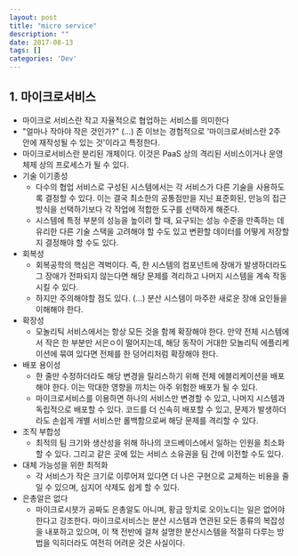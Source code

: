 ```yaml
---
layout: post
title: "micro service"
description: ""
date: 2017-08-13
tags: []
categories: 'Dev'
---
```


## 1. 마이크로서비스

- 마이크로 서비스란 작고 자율적으로 협업하는 서비스를 의미한다
- "얼마나 작아야 작은 것인가?" (...) 존 이브는 경험적으로 '마이크로서비스란 2주 안에 재작성될 수 있는 것'이라고 특정한다.
- 마이크로서비스란 분리된 개체이다. 이것은 PaaS 상의 격리된 서비스이거나 운영체제 상의 프로세스가 될 수 있다.
- 기술 이기종성
    - 다수의 협업 서비스로 구성된 시스템에서는 각 서비스가 다른 기술을 사용하도록 결정할 수 있다. 이는 결국 최소한의 공통점만을 지닌 표준화된, 만능의 접근 방식을 선택하기보다 각 작업에 적합한 도구를 선택하게 해준다.
    - 시스템에 특정 부분의 성능을 높이려 할 때, 요구되는 성능 수준을 만족하는 데 유리한 다른 기술 스택을 고려해야 할 수도 있고 변환할 데이터를 어떻게 저장할지 결정해야 할 수도 있다.
- 회복성
    - 회복공학의 핵심은 격벅이다. 즉, 한 시스템의 컴포넌트에 장애가 발생하더라도 그 장애가 전파되지 않는다면 해당 문제를 격리하고 나머지 시스템을 계속 작동시킬 수 있다.
    - 하지만 주의해야할 점도 있다. (...) 분산 시스템이 마주한 새로운 장애 요인들을 이해해야 한다.
- 확장성
    - 모놀리틱 서비스에서는 항상 모든 것을 함께 확장해야 한다. 만약 전체 시스템에서 작은 한 부분만 서은ㅇ이 떨어지는데, 해당 동작이 거대한 모놀리틱 에플리케이션에 묶여 있다면 전체를 한 덩어리처럼 확장해야 한다.
- 배포 용이성
    - 한 줄만 수정하더라도 해당 변경을 릴리스하기 위해 전체 에블리케이션을 배포해야 한다. 이는 막대한 영향을 끼치는 아주 위험한 배포가 될 수 있다.
    - 마이크로서비스를 이용하면 하나의 서비스만 변경할 수 있고, 나머지 시스템과 독립적으로 배포할 수 있다. 코드를 더 신속히 배포할 수 있고, 문제가 발생하더라도 손쉽게 개별 서비스만 롤백함으로써 해당 문제를 격리할 수 있다.
- 조직 부합성
    - 최적의 팀 크기와 생산성을 위해 하나의 코드베이스에서 일하는 인원을 최소화 할 수 있다. 그리고 같은 곳에 있는 서비스 소유권을 팀 간에 이전할 수도 있다.
- 대체 가능성을 위한 최적화
    - 각 서비스가 작은 크기로 이루어져 있다면 더 나은 구현으로 교체하는 비용을 줄일 수 있으며, 심지어 삭제도 쉽게 할 수 있다.
- 은총알은 없다
    - 마이크로시븟가 공짜도 은총알도 아니며, 황금 망치로 오이노디는 일은 없어야 한다고 강조한다. 마이크로서비스는 분산 시스템과 연관된 모든 종류의 복잡성을 내포하고 있으며, 이 책 전반에 걸쳐 설명한 분산시스템을 적절히 다루는 방법을 익히더라도 여전히 어려운 것은 사실이다.

    
